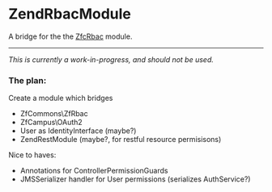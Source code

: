 # ZendRbacModule

A bridge for the the [ZfcRbac](https://github.com/ZF-Commons/zfc-rbac) module.

- - - 

*This is currently a work-in-progress, and should not be used.* 

### The plan:

Create a module which bridges

  - ZfCommons\ZfRbac
  - ZfCampus\OAuth2
  - User as IdentityInterface (maybe?)
  - ZendRestModule (maybe?, for restful resource permisisons)
  
Nice to haves:

  - Annotations for ControllerPermissionGuards
  - JMSSerializer handler for User permissions
      (serializes AuthService?)